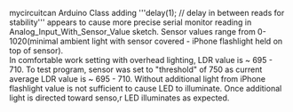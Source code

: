 mycircuitcan
Arduino Class
adding '''delay(1);        // delay in between reads for stability''' appears to cause more precise serial monitor reading in Analog_Input_With_Sensor_Value sketch.
Sensor values range from 0-1020(minimal ambient light with sensor covered - iPhone flashlight held on top of sensor).  
In comfortable work setting with overhead lighting, LDR value is ~ 695 - 710. 
To test program, sensor was set to "threshold" of 750 as current average LDR value is ~ 695 - 710.  Without additional light from iPhone flashlight value is not sufficient to cause LED to illuminate.  Once additional light is directed toward senso,r LED illuminates as expected.
